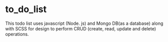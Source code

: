 # to_do_list
This todo list uses javascript (Node. js) and Mongo DB(as a database) along with SCSS for 
design to perform CRUD (create, read, update and delete) operations.
